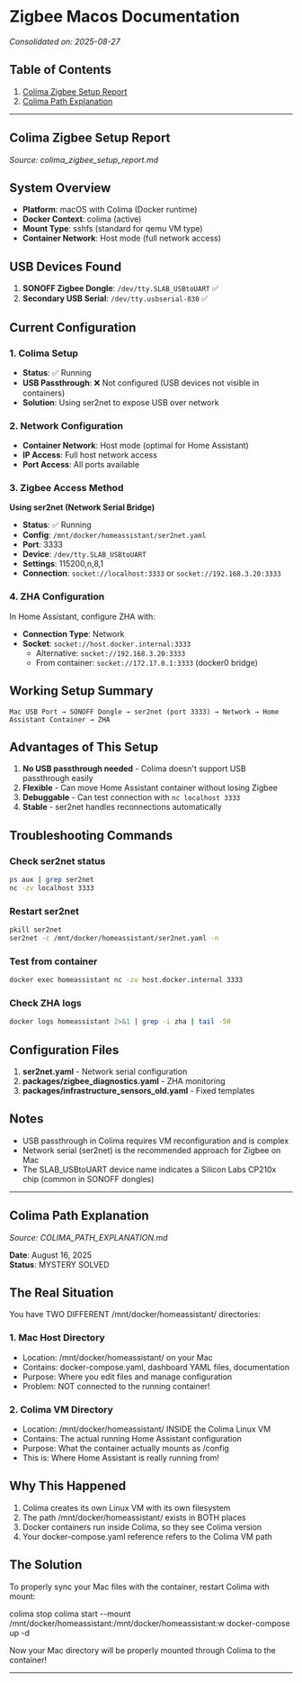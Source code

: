 # Zigbee Macos Documentation

*Consolidated on: 2025-08-27*

## Table of Contents

1. [Colima Zigbee Setup Report](#colima_zigbee_setup_report)
2. [Colima Path Explanation](#colima_path_explanation)

---

## Colima Zigbee Setup Report
*Source: colima_zigbee_setup_report.md*

## System Overview
- **Platform**: macOS with Colima (Docker runtime)
- **Docker Context**: colima (active)
- **Mount Type**: sshfs (standard for qemu VM type)
- **Container Network**: Host mode (full network access)

## USB Devices Found
1. **SONOFF Zigbee Dongle**: `/dev/tty.SLAB_USBtoUART` ✅
2. **Secondary USB Serial**: `/dev/tty.usbserial-830` ✅

## Current Configuration

### 1. Colima Setup
- **Status**: ✅ Running
- **USB Passthrough**: ❌ Not configured (USB devices not visible in containers)
- **Solution**: Using ser2net to expose USB over network

### 2. Network Configuration
- **Container Network**: Host mode (optimal for Home Assistant)
- **IP Access**: Full host network access
- **Port Access**: All ports available

### 3. Zigbee Access Method
**Using ser2net (Network Serial Bridge)**
- **Status**: ✅ Running
- **Config**: `/mnt/docker/homeassistant/ser2net.yaml`
- **Port**: 3333
- **Device**: `/dev/tty.SLAB_USBtoUART`
- **Settings**: 115200,n,8,1
- **Connection**: `socket://localhost:3333` or `socket://192.168.3.20:3333`

### 4. ZHA Configuration
In Home Assistant, configure ZHA with:
- **Connection Type**: Network
- **Socket**: `socket://host.docker.internal:3333`
  - Alternative: `socket://192.168.3.20:3333`
  - From container: `socket://172.17.0.1:3333` (docker0 bridge)

## Working Setup Summary
```
Mac USB Port → SONOFF Dongle → ser2net (port 3333) → Network → Home Assistant Container → ZHA
```

## Advantages of This Setup
1. **No USB passthrough needed** - Colima doesn't support USB passthrough easily
2. **Flexible** - Can move Home Assistant container without losing Zigbee
3. **Debuggable** - Can test connection with `nc localhost 3333`
4. **Stable** - ser2net handles reconnections automatically

## Troubleshooting Commands

### Check ser2net status
```bash
ps aux | grep ser2net
nc -zv localhost 3333
```

### Restart ser2net
```bash
pkill ser2net
ser2net -c /mnt/docker/homeassistant/ser2net.yaml -n
```

### Test from container
```bash
docker exec homeassistant nc -zv host.docker.internal 3333
```

### Check ZHA logs
```bash
docker logs homeassistant 2>&1 | grep -i zha | tail -50
```

## Configuration Files
1. **ser2net.yaml** - Network serial configuration
2. **packages/zigbee_diagnostics.yaml** - ZHA monitoring
3. **packages/infrastructure_sensors_old.yaml** - Fixed templates

## Notes
- USB passthrough in Colima requires VM reconfiguration and is complex
- Network serial (ser2net) is the recommended approach for Zigbee on Mac
- The SLAB_USBtoUART device name indicates a Silicon Labs CP210x chip (common in SONOFF dongles)

---

## Colima Path Explanation
*Source: COLIMA_PATH_EXPLANATION.md*

**Date**: August 16, 2025  
**Status**: MYSTERY SOLVED

## The Real Situation

You have TWO DIFFERENT /mnt/docker/homeassistant/ directories:

### 1. Mac Host Directory
- Location: /mnt/docker/homeassistant/ on your Mac
- Contains: docker-compose.yaml, dashboard YAML files, documentation
- Purpose: Where you edit files and manage configuration
- Problem: NOT connected to the running container!

### 2. Colima VM Directory  
- Location: /mnt/docker/homeassistant/ INSIDE the Colima Linux VM
- Contains: The actual running Home Assistant configuration
- Purpose: What the container actually mounts as /config
- This is: Where Home Assistant is really running from!

## Why This Happened

1. Colima creates its own Linux VM with its own filesystem
2. The path /mnt/docker/homeassistant/ exists in BOTH places
3. Docker containers run inside Colima, so they see Colima version
4. Your docker-compose.yaml reference refers to the Colima VM path

## The Solution

To properly sync your Mac files with the container, restart Colima with mount:

colima stop
colima start --mount /mnt/docker/homeassistant:/mnt/docker/homeassistant:w
docker-compose up -d

Now your Mac directory will be properly mounted through Colima to the container!

---

